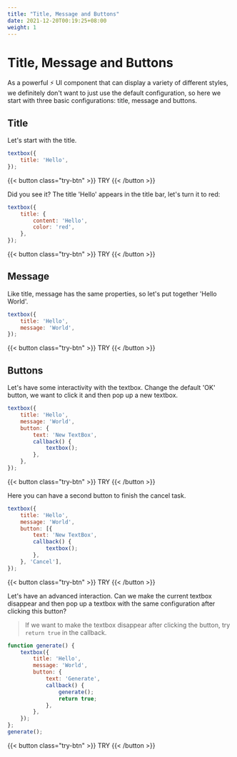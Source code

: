 ```yaml
---
title: "Title, Message and Buttons"
date: 2021-12-20T00:19:25+08:00
weight: 1
---
```


# Title, Message and Buttons

As a powerful ⚡️ UI component that can display a variety of different styles, we definitely don't want to just use the default configuration, so here we start with three basic configurations: title, message and buttons.

## Title

Let's start with the title.

```javascript
textbox({
    title: 'Hello',
});
```

{{< button class="try-btn" >}} TRY {{< /button >}}

Did you see it? The title 'Hello' appears in the title bar, let's turn it to red:

```javascript
textbox({
    title: {
        content: 'Hello',
        color: 'red',
    },
});
```

{{< button class="try-btn" >}} TRY {{< /button >}}

## Message

Like title, message has the same properties, so let's put together 'Hello World'.

```javascript
textbox({
    title: 'Hello',
    message: 'World',
});
```

{{< button class="try-btn" >}} TRY {{< /button >}}

## Buttons

Let's have some interactivity with the textbox. Change the default 'OK' button, we want to click it and then pop up a new textbox.

```javascript
textbox({
    title: 'Hello',
    message: 'World',
    button: {
        text: 'New TextBox',
        callback() {
            textbox();
        },
    },
});
```

{{< button class="try-btn" >}} TRY {{< /button >}}

Here you can have a second button to finish the cancel task.

```javascript
textbox({
    title: 'Hello',
    message: 'World',
    button: [{
        text: 'New TextBox',
        callback() {
            textbox();
        },
    }, 'Cancel'],
});
```

{{< button class="try-btn" >}} TRY {{< /button >}}

Let's have an advanced interaction. Can we make the current textbox disappear and then pop up a textbox with the same configuration after clicking this button?

> If we want to make the textbox disappear after clicking the button, try `return true` in the callback.

```javascript
function generate() {
    textbox({
        title: 'Hello',
        message: 'World',
        button: {
            text: 'Generate',
            callback() {
                generate();
                return true;
            },
        },
    });
};
generate();
```

{{< button class="try-btn" >}} TRY {{< /button >}}

